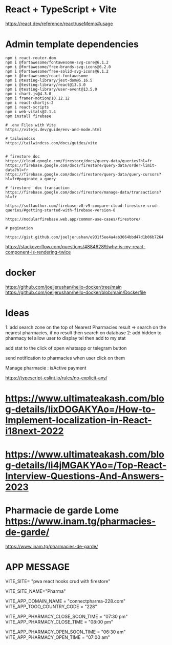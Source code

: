 # React + TypeScript + Vite
https://react.dev/reference/react/useMemo#usage

# Admin template dependencies
	npm i react-router-dom
	npm i @fortawesome/fontawesome-svg-core@6.1.2
	npm i @fortawesome/free-brands-svg-icons@6.2.0
	npm i @fortawesome/free-solid-svg-icons@6.1.2
	npm i @fortawesome/react-fontawesome
	npm i @testing-library/jest-dom@5.16.5
	npm i @testing-library/react@13.3.0
	npm i @testing-library/user-event@13.5.0
	npm i chart.js@4.3.0
	npm i framer-motion@10.12.12
	npm i react-chartjs-2
	npm i react-scripts
	npm i web-vitals@2.1.4
	npm install firebase

	# .env Files with Vite
	https://vitejs.dev/guide/env-and-mode.html

	# tailwindcss
	https://tailwindcss.com/docs/guides/vite


	# firestore doc
	https://cloud.google.com/firestore/docs/query-data/queries?hl=fr
	https://firebase.google.com/docs/firestore/query-data/order-limit-data?hl=fr
	https://firebase.google.com/docs/firestore/query-data/query-cursors?hl=fr#paginate_a_query

	# firestore  doc transaction 
	https://firebase.google.com/docs/firestore/manage-data/transactions?hl=fr

	https://softauthor.com/firebase-v8-v9-compare-cloud-firestore-crud-queries/#getting-started-with-firebase-version-8

	https://modularfirebase.web.app/common-use-cases/firestore/

	# pagination

	https://gist.github.com/joeljerushan/e931f5ee4a4ab3664bbd47d1b06b7264



https://stackoverflow.com/questions/48846289/why-is-my-react-component-is-rendering-twice


# docker 
https://github.com/joeljerushan/hello-docker/tree/main
https://github.com/joeljerushan/hello-docker/blob/main/Dockerfile


# Ideas
1: add search zone on the top of Nearest Pharmacies result
  => search on the nearest pharmacies, if no result then search on database
2: add hidden to pharmacy tel
   allow user to display tel then add to my stat

   add stat to the click of open whatsapp or telegram button

   send notification to pharmacies when user click on them

Manage pharmacie :
    isActive
	payment


https://typescript-eslint.io/rules/no-explicit-any/

# https://www.ultimateakash.com/blog-details/IixDOGAKYAo=/How-to-Implement-localization-in-React-i18next-2022

# https://www.ultimateakash.com/blog-details/Ii4jMGAKYAo=/Top-React-Interview-Questions-And-Answers-2023

# Pharmacie de garde Lome https://www.inam.tg/pharmacies-de-garde/
https://www.inam.tg/pharmacies-de-garde/




# APP MESSAGE

VITE_SITE= "pwa react hooks crud with firestore"


VITE_SITE_NAME="Pharma"

VITE_APP_DOMAIN_NAME = "connectpharma-228.com"
VITE_APP_TOGO_COUNTRY_CODE = "228"

VITE_APP_PHARMACY_CLOSE_SOON_TIME = "07:30 pm"
VITE_APP_PHARMACY_CLOSE_TIME = "08:00 pm"

VITE_APP_PHARMACY_OPEN_SOON_TIME = "06:30 am"
VITE_APP_PHARMACY_OPEN_TIME = "07:00 am"